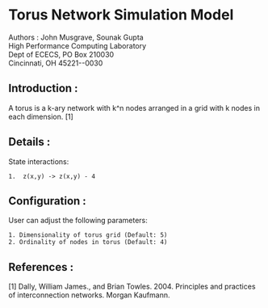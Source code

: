 # Torus Network Simulation Model #

Authors : John Musgrave, Sounak Gupta <br>
High Performance Computing Laboratory <br>
Dept of ECECS, PO Box 210030 <br>
Cincinnati, OH  45221--0030 <br>

## Introduction : ##

A torus is a k-ary network with k^n nodes arranged in a grid with k nodes in each dimension. [1]

## Details : ##

State interactions:

    1.  z(x,y) -> z(x,y) - 4


## Configuration : ##

User can adjust the following parameters:

    1. Dimensionality of torus grid (Default: 5) 
    2. Ordinality of nodes in torus (Default: 4)


## References : ##

[1] Dally, William James., and Brian Towles. 2004. Principles and practices of interconnection networks. Morgan Kaufmann.
